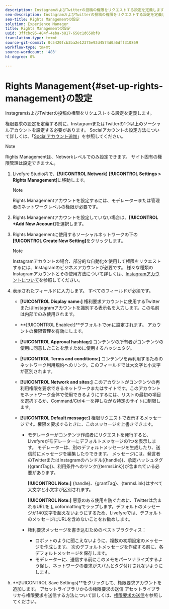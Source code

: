 ```yaml
---
description: InstagramおよびTwitterの投稿の権限をリクエストする設定を定義します。
seo-description: InstagramおよびTwitterの投稿の権限をリクエストする設定を定義します。
seo-title: Rights Managementの設定
solution: Experience Manager
title: Rights Managementの設定
uuid: 3ffcbc95-484f-4eba-b817-658c1d658bf8
translation-type: tm+mt
source-git-commit: 0c5420fcb3ba2e12375e92d4574d0a6dff310869
workflow-type: tm+mt
source-wordcount: '483'
ht-degree: 0%

---
```



# Rights Management{#set-up-rights-management}の設定

InstagramおよびTwitterの投稿の権限をリクエストする設定を定義します。

権限要求の設定を定義する前に、InstagramまたはTwitterの1つ以上のソーシャルアカウントを設定する必要があります。 Socialアカウントの設定方法について詳しくは、「[Socialアカウント追加](../c-users-creating-accounts-with-studio-access/t-configure-social-accout-instagram/t-configure-social-accout-instagram.md#t_configure_social_accout_instagram)」を参照してください。

>[!NOTE]
>
>Rights Managementは、Networkレベルでのみ設定できます。 サイト固有の権限管理は設定できません。

1. Livefyre Studio内で、**[!UICONTROL Network]** **[!UICONTROL Settings > Rights Management]**&#x200B;に移動します。

   >[!NOTE]
   >
   >Rights Managementアカウントを設定するには、モデレーターまたは管理者のネットワークレベルの権限が必要です。

1. Rights Managementアカウントを設定していない場合は、**[!UICONTROL +Add New Account]**&#x200B;を選択します。
1. Rights Managementに使用するソーシャルネットワークの下の&#x200B;**[!UICONTROL Create New Setting]**&#x200B;をクリックします。

   >[!NOTE]
   >
   >Instagramアカウントの場合、部分的な自動化を使用して権限をリクエストするには、Instagramのビジネスアカウントが必要です。 様々な種類のInstagramアカウントとその使用方法について詳しくは、[Instagramアカウントについて](../c-users-creating-accounts-with-studio-access/t-configure-social-accout-instagram/c-about-instagram-accounts.md#c_about_instagram_accounts)を参照してください。

1. 表示されたフィールドに入力します。 すべてのフィールドが必須です。

   * **[!UICONTROL Display name:]** 権利要求アカウントに使用するTwitterまたはInstagramアカウントを識別する表示名を入力します。この名前は内部でのみ使用されます。
   * **[!UICONTROL Enabled:]**デフォルトでonに設定されます。 アカウントの権限管理を有効にします。
   * **[!UICONTROL Approval hashtag:]** コンテンツの所有者がコンテンツの使用に同意したことを示すために使用するハッシュタグ。
   * **[!UICONTROL Terms and conditions:]** コンテンツを再利用するためのネットワーク利用規約へのリンク。このフィールドでは大文字と小文字が区別されます。
   * **[!UICONTROL Network and sites:]** このアカウントがコンテンツの再利用権限を要求できるネットワークまたはサイトです。このアカウントをネットワーク全体で使用できるようにするには、リストの最初の項目を選択するか、Command/Ctrlキーを押しながら特定のサイトに制限します。
   * **[!UICONTROL Default message:]** 権限リクエストで表示するメッセージです。権限を要求するときに、このメッセージを上書きできます。

      * モデレーターがコンテンツ作成者にリクエストを発行すると、Livefyreがモデレーターにデフォルトメッセージの1つを表示します。 モデレーターは、別のデフォルトメッセージを生成したり、送信前にメッセージを編集したりできます。 メッセージには、発言者のTwitterまたはInstagramのハンドル({handle})、承認ハッシュタグ({grantTag})、利用条件へのリンク({termsLink})が含まれている必要があります。

         **[!UICONTROL Note:]** {handle}、{grantTag}、{termsLink}はすべて大文字と小文字が区別されます。

         **[!UICONTROL Note:]** 悪意のある使用を防ぐために、Twitterは含まれるURLを [t.](https://t.co/) coformattingでラップします。デフォルトのメッセージが140文字を超えないようにするため、Livefyreでは、デフォルトのメッセージにURLを含めないことをお勧めします。

      * 権利要求メッセージを書き込むためのベストプラクティス：

         * ロボットのように聞こえないように、複数の初期設定のメッセージを作成します。 次のデフォルトメッセージを作成する前に、各デフォルトメッセージを保存します。
         * モデレーターに、送信する前にこのメモをパーソナライズするよう促し、ネットワークの要求がスパムとタグ付けされないようにします。

1. **[!UICONTROL Save Settings]**をクリックして、権限要求アカウントを追加します。
アセットライブラリからの権限要求の送信 アセットライブラリから権限要求を送信する方法について詳しくは、[権限要求の送信](../c-how-requesting-rights-works/t-send-a-rights-request-to-own-a-digital-asset.md#t_send_a_rights_request_to_own_a_digital_asset)を参照してください。
